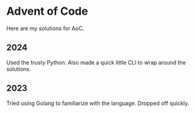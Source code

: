 # Advent of Code

Here are my solutions for AoC.

## 2024
Used the trusty Python. Also made a quick little CLI to wrap around the solutions.

## 2023
Tried using Golang to familiarize with the language. Dropped off quickly.
